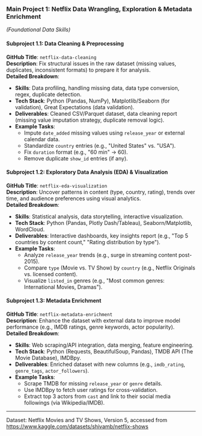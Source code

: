 ### **Main Project 1: Netflix Data Wrangling, Exploration & Metadata Enrichment**  
*(Foundational Data Skills)*  

#### **Subproject 1.1: Data Cleaning & Preprocessing**  
**GitHub Title**: `netflix-data-cleaning`  
**Description**: Fix structural issues in the raw dataset (missing values, duplicates, inconsistent formats) to prepare it for analysis.  
**Detailed Breakdown**:  
- **Skills**: Data profiling, handling missing data, data type conversion, regex, duplicate detection.  
- **Tech Stack**: Python (Pandas, NumPy), Matplotlib/Seaborn (for validation), Great Expectations (data validation).  
- **Deliverables**: Cleaned CSV/Parquet dataset, data cleaning report (missing value imputation strategy, duplicate removal logic).  
- **Example Tasks**:  
  - Impute `date_added` missing values using `release_year` or external calendar data.  
  - Standardize `country` entries (e.g., "United States" vs. "USA").  
  - Fix `duration` format (e.g., "60 min" → 60).  
  - Remove duplicate `show_id` entries (if any).  


#### **Subproject 1.2: Exploratory Data Analysis (EDA) & Visualization**  
**GitHub Title**: `netflix-eda-visualization`  
**Description**: Uncover patterns in content (type, country, rating), trends over time, and audience preferences using visual analytics.  
**Detailed Breakdown**:  
- **Skills**: Statistical analysis, data storytelling, interactive visualization.  
- **Tech Stack**: Python (Pandas, Plotly Dash/Tableau), Seaborn/Matplotlib, WordCloud.  
- **Deliverables**: Interactive dashboards, key insights report (e.g., "Top 5 countries by content count," "Rating distribution by type").  
- **Example Tasks**:  
  - Analyze `release_year` trends (e.g., surge in streaming content post-2015).  
  - Compare `type` (Movie vs. TV Show) by `country` (e.g., Netflix Originals vs. licensed content).  
  - Visualize `listed_in` genres (e.g., "Most common genres: International Movies, Dramas").  


#### **Subproject 1.3: Metadata Enrichment**  
**GitHub Title**: `netflix-metadata-enrichment`  
**Description**: Enhance the dataset with external data to improve model performance (e.g., IMDB ratings, genre keywords, actor popularity).  
**Detailed Breakdown**:  
- **Skills**: Web scraping/API integration, data merging, feature engineering.  
- **Tech Stack**: Python (Requests, BeautifulSoup, Pandas), TMDB API (The Movie Database), IMDBpy.  
- **Deliverables**: Enriched dataset with new columns (e.g., `imdb_rating`, `genre_tags`, `actor_followers`).  
- **Example Tasks**:  
  - Scrape TMDB for missing `release_year` or `genre` details.  
  - Use IMDBpy to fetch user ratings for cross-validation.  
  - Extract top 3 actors from `cast` and link to their social media followings (via Wikipedia/IMDB).  


---

Dataset: Netflix Movies and TV Shows, Version 5, accessed from https://www.kaggle.com/datasets/shivamb/netflix-shows

